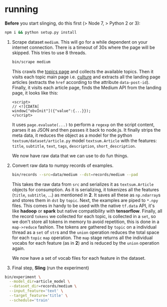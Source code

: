 # running

**Before** you start slinging, do this first (> Node 7, > Python 2 or 3):

```sh
npm i && python setup.py install
```

1. Scrape dataset `medium`. This will go for a while dependent on your internet connection.
   There is a timeout of 30s where the page will be skipped. This tries to use 8 threads.

   ```sh
   bin/scrape medium
   ```

   This crawls the [topics page](https://medium.com/topics) and collects the available topics. Then
   it visits each topic main page i.e. [culture](https://medium.com/topics/culture) and extracts all
   the landing page articles (extracts the `href` according to the attribute `data-post-id`). Finally,
   it visits each article page, finds the Medium API from the landing page, it looks like this:

   ```htm,
   <script>
   // <![CDATA[
   window["obvInit"]({"value":{...}});
   </script>
   ```

   It uses `page.evaluate(...)` to perform a `regexp` on the script content, parses it as JSON and
   then passes it back to node.js. It finally strips the meta data, it reduces the object as a model
   for the python `textsum/dataset/article.py` model `textsum.Article` with the features: `title`,
   `subtitle`, `text`, `tags`, `description`, `short_description`.

   We now have raw data that we can use to do fun things.

2. Convert raw data to numpy records of examples.

   ```sh
   bin/records --src=data/medium --dst=records/medium --pad
   ```

   This takes the raw data from `src` and serializes it as `textsum.Article` objects for consumption.
   As it is serializing, it tokenizes all the features (`title`, `subtitle`, ...) as mentioned in **2**.
   It saves all these as `np.ndarray`s and stores them in `dst` by `topic`. Next, the examples
   are piped to `*.npy` files. This comes in handy to be used with the
   native `tf.data` API, it's like **hadoop** or **spark** but native compatibility with **tensorflow**.
   Finally, all the record `tokens` we collected for each topic, is collected in a `set`, so we don't
   store all tokens in memory to avoid repetition, this is done in a `map->reduce` fashion. The tokens
   are gathered by `topic` on a individual thread as a `set` of `str`s and the `union` operation reduces
   the total space for each `topic` `map` operation. The `map` stage returns all the individual vocabs
   for each feature (as in **2**) and is reduced by the `union` operation again.

   We now have a set of vocab files for each feature in the dataset.

3. Final step, **Sling** (run the experiment)

  ```sh
  bin/experiment \
    --model_dir=article_model \
    --dataset_dir=records/medium \
    --input_feature='text' \
    --target_feature='title' \
    --schedule='train'
  ```
